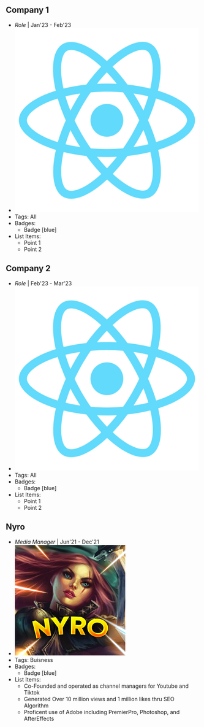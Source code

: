 ## Company 1
- *Role* | Jan'23 - Feb'23
- ![logo512](../assets/logo512.png)
- Tags: All
- Badges:
  - Badge [blue]
- List Items:
  - Point 1
  - Point 2

## Company 2
- *Role* | Feb'23 - Mar'23
- ![logo512](../assets/logo512.png)
- Tags: All
- Badges:
  - Badge [blue]
- List Items:
  - Point 1
  - Point 2

## Nyro
- *Media Manager* | Jun'21 - Dec'21
- ![logo512](unnamed.png)
- Tags: Buisness
- Badges:
  - Badge [blue]
- List Items:
  - Co-Founded and operated as channel managers for Youtube and Tiktok 
  - Generated Over 10 million views and 1 million likes thru SEO Algorithm
  - Proficent use of Adobe including PremierPro, Photoshop, and AfterEffects